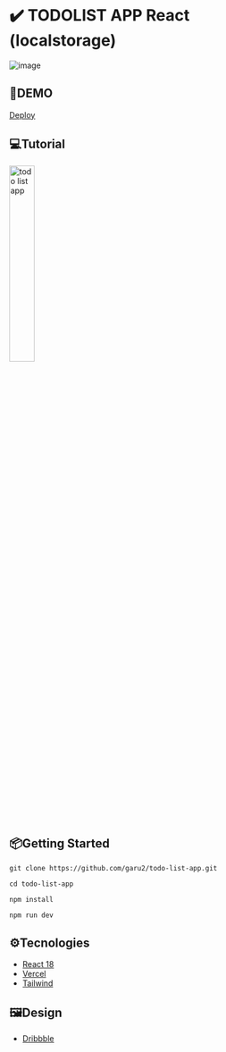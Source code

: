 # ✔️ TODOLIST APP React (localstorage)
![image](https://res.cloudinary.com/dqd5x0s7w/image/upload/v1692322551/github/726shots_so-min_huz50x.jpg)

## 🚀DEMO
[Deploy](https://todo-list-garu2.vercel.app/)
 
## 💻Tutorial
<a href='https://youtu.be/c7LqhB9CXGw' target='_blank'>
    <img width='30%' src='https://img.youtube.com/vi/c7LqhB9CXGw/mqdefault.jpg' alt='todo list app' />
</a>

## 📦Getting Started
```
git clone https://github.com/garu2/todo-list-app.git
```
```
cd todo-list-app
```
```
npm install
```
```
npm run dev
```
## ⚙Tecnologies
* [React 18](https://reactjs.org/)
* [Vercel](https://vercel.com/)
* [Tailwind](https://tailwindcss.com/)

## 🖼Design
* [Dribbble](https://dribbble.com/shots/3384144-Hello-Dribbble)

